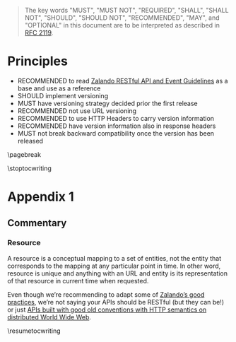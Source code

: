 > The key words "MUST", "MUST NOT", "REQUIRED", "SHALL", "SHALL NOT", "SHOULD", "SHOULD NOT", "RECOMMENDED", "MAY", and "OPTIONAL" in this document are to be interpreted as described in [RFC 2119](https://www.ietf.org/rfc/rfc2119.txt).

# Principles

- RECOMMENDED to read [Zalando RESTful API and Event Guidelines](https://opensource.zalando.com/restful-api-guidelines/) as a base and use as a reference
- SHOULD implement versioning
- MUST have versioning strategy decided prior the first release
- RECOMMENDED not use URL versioning
- RECOMMENDED to use HTTP Headers to carry version information
- RECOMMENDED have version information also in response headers
- MUST not break backward compatibility once the version has been released

\pagebreak

\stoptocwriting

# Appendix 1

## Commentary

### Resource

A resource is a conceptual mapping to a set of entities, not the entity that corresponds to the mapping at any particular point in time. In other word, resource is unique and anything with an URL and entity is its representation of that resource in current time when requested.

Even though we’re recommending to adapt some of [Zalando’s good practices](https://opensource.zalando.com/restful-api-guidelines/), we’re not saying your APIs should be RESTful (but they can be!) or just [APIs built with good old conventions with HTTP semantics on distributed World Wide Web](https://kieranpotts.com/rebranding-rest/).

\resumetocwriting
